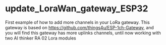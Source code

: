 # update_LoraWan_gateway_ESP32
First example of how to add more channels in your LoRa gateway. 
This gateway is based on https://github.com/things4u/ESP-1ch-Gateway, and you will find this gateway has more uplinks channels, until now working with two AI thinker RA 02 Lora modules
